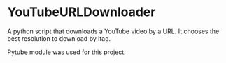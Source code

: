 # YouTubeURLDownloader
A python script that downloads a YouTube video by a URL. It chooses the best resolution to download by itag. 

Pytube module was used for this project.
